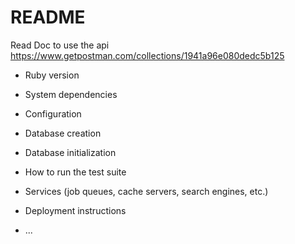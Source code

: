 # README

  Read Doc to use the api https://www.getpostman.com/collections/1941a96e080dedc5b125

* Ruby version

* System dependencies

* Configuration

* Database creation

* Database initialization

* How to run the test suite

* Services (job queues, cache servers, search engines, etc.)

* Deployment instructions

* ...
